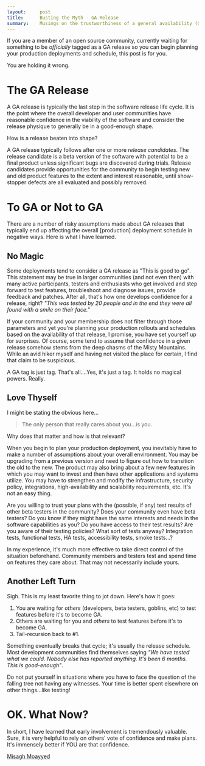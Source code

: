 ```yaml
---
layout:     post
title:      Busting the Myth - GA Release
summary:    Musings on the trustworthiness of a general availability (GA) release and its production-readiness calibre in open source. 
---
```


If you are a member of an open source community, currently waiting for something to be *officially* tagged as a GA release so you can begin planning your production deployments and schedule, this post is for you.

You are holding it wrong.

# The GA Release

A GA release is typically the last step in the software release life cycle. It is the point where the overall developer and user communities have reasonable confidence in the viability of the software and consider the release physique to generally be in a good-enough shape.

How is a release beaten into shape?

A GA release typically follows after one or more *release candidates*. The release candidate is a beta version of the software with potential to be a final product unless significant bugs are discovered during trials. Release candidates provide opportunities for the community to begin testing new and old product features to the extent and interest reasonable, until show-stopper defects are all evaluated and possibly removed.

# To GA or Not to GA


There are a number of risky assumptions made about GA releases that typically end up affecting the overall [production] deployment schedule in negative ways. Here is what I have learned.

## No Magic

Some deployments tend to consider a GA release as "This is good to go". This statement may be true in larger communities (and not even then) with many active participants, testers and enthusiasts who get involved and step forward to test features, troubleshoot and diagnose issues, provide feedback and patches. After all, that's how one develops confidence for a release, right? *"This was tested by 20 people and in the end they were all found with a smile on their face."* 

If your community and your membership does not filter through those parameters and yet you're planning your production rollouts and schedules based on the availability of that release, I promise, you have set yourself up for surprises. Of course, some tend to assume that confidence in a given release somehow stems from the deep chasms of the Misty Mountains. While an avid hiker myself and having not visited the place for certain, I find that claim to be suspicious.

A GA tag is just tag. That's all....Yes, it's just a tag. It holds no magical powers. Really.

## Love Thyself

I might be stating the obvious here...

>The only person that really cares about you...is you.

Why does that matter and how is that relevant?

When you begin to plan your production deployment, you inevitably have to make a number of assumptions about your overall environment. You may be upgrading from a previous version and need to figure out how to transition the old to the new. The product may also bring about a few new features in which you may want to invest and then have other applications and systems utilize. You may have to strengthen and modify the infrastructure, security policy, integrations, high-availability and scalability requirements, etc. It's not an easy thing.

Are you willing to trust your plans with the (possible, if any) test results of other beta testers in the community? Does your community even have beta testers? Do you know if they might have the same interests and needs in the software capabilities as you? Do you have access to their test results? Are you aware of their testing policies? What sort of tests anyway? Integration tests, functional tests, HA tests, accessibility tests, smoke tests...?

In my experience, it's much more effective to take direct control of the situation beforehand. Community members and testers test and spend time on features they care about. That may not necessarily include yours.

## Another Left Turn

Sigh. This is my least favorite thing to jot down. Here's how it goes:

1. You are waiting for *others* (developers, beta testers, goblins, etc) to test features before it's to become GA.
2. Others are waiting for you and *others* to test features before it's to become GA.
3. Tail-recursion back to #1.

Something eventually breaks that cycle; it's usually the release schedule. Most development communities find themselves saying *"We have tested what we could. Nobody else has reported anything. It's been 6 months. This is good-enough"*.

Do not put yourself in situations where you have to face the question of the falling tree not having any witnesses. Your time is better spent elsewhere on other things...like testing!

# OK. What Now? 

In short, I have learned that early involvement is tremendously valuable. Sure, it is very helpful to rely on others' vote of confidence and make plans. It's immensely better if YOU are that confidence.

[Misagh Moayyed](https://twitter.com/misagh84)